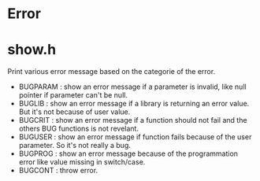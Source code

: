 # Error

# show.h

Print various error message based on the categorie of the error.
  - BUGPARAM : show an error message if a parameter is invalid, like null pointer if parameter can't be null.
  - BUGLIB : show an error message if a library is returning an error value. But it's not because of user value.
  - BUGCRIT : show an error message if a function should not fail and the others BUG functions is not revelant.
  - BUGUSER : show an error message if function fails because of the user parameter. So it's not really a bug.
  - BUGPROG : show an error message because of the programmation error like value missing in switch/case.
  - BUGCONT : throw error.
